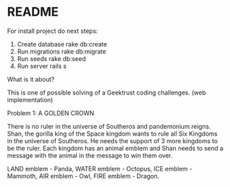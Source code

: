# README

For install project do next steps:

1) Create database
  rake db:create
2) Run migrations
  rake db:migrate
3) Run seeds
  rake db:seed
4) Run server
  rails s


What is it about?

This is one of possible solving of a Geektrust coding challenges. (web implementation)

Problem 1: A GOLDEN CROWN

There is no ruler in the universe of Southeros and pandemonium reigns. Shan, the gorilla king of the Space kingdom
wants to rule all Six Kingdoms in the universe of Southeros. He needs the support of 3 more kingdoms to be the ruler.
Each kingdom has an animal emblem and Shan needs to send a message with the animal in the message to win them over. 

LAND emblem - Panda, WATER emblem - Octopus, ICE emblem - Mammoth, AIR emblem - Owl, FIRE emblem - Dragon.

